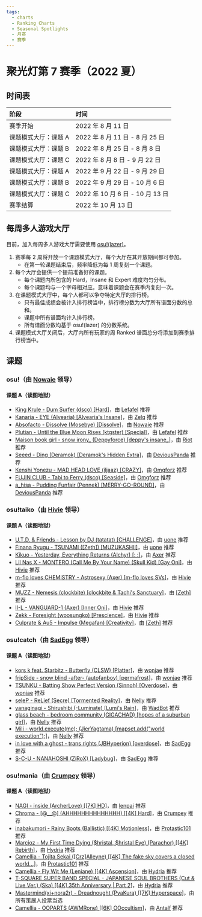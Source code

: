 ```yaml
---
tags:
  - charts
  - Ranking Charts
  - Seasonal Spotlights
  - 月赛
  - 赛季
---
```


# 聚光灯第 7 赛季（2022 夏）

## 时间表

| 阶段 | 时间 |
| :-- | :-- |
| 赛季开始 | 2022 年 8 月 11 日 |
| 课题模式大厅：课题 A | 2022 年 8 月 11 日 - 8 月 25 日 |
| 课题模式大厅：课题 B | 2022 年 8 月 25 日 - 8 月 8 日 |
| 课题模式大厅：课题 C | 2022 年 8 月 8 日 - 9 月 22 日 |
| 课题模式大厅：课题 A | 2022 年 9 月 22 日 - 9 月 29 日 |
| 课题模式大厅：课题 B | 2022 年 9 月 29 日 - 10 月 6 日 |
| 课题模式大厅：课题 C | 2022 年 10 月 6 日 - 10 月 13 日 |
| 赛季结算 | 2022 年 10 月 13 日 |

## 每周多人游戏大厅

目前，加入每周多人游戏大厅需要使用 [osu!(lazer)](https://github.com/ppy/osu/releases)。

1. 赛季每 2 周将开放一个课题模式大厅，每个大厅在其开放期间都可参加。
   - 在第一轮课题结束后，频率降低为每 1 周复刻一个课题。
2. 每个大厅会提供一个提前准备好的课题。
   - 每个课题内所包含的 Hard，Insane 和 Expert 难度均匀分布。
   - 每个课题均与一个字母相对应。意味着课题会在赛季内复刻一次。
3. 在课题模式大厅中，每个人都可以争夺特定大厅的排行榜。
   - 只有最佳成绩会被计入排行榜当中，排行榜分数为大厅所有谱面分数的总和。
   - 课题中所有谱面均计入排行榜。
   - 所有谱面分数均基于 osu!(lazer) 的分数系统。
4. 课题模式大厅关闭后，大厅内所有玩家的周 Ranked 谱面总分将添加到赛季排行榜当中。

## 课题

### osu!（由 [Nowaie](https://osu.ppy.sh/users/5428909) 领导）

#### 课题 A（读图地狱）

- [King Krule - Dum Surfer (dsco) \[Hard\]](https://osu.ppy.sh/beatmapsets/716193#osu/1566511)，由 [Lefafel](https://osu.ppy.sh/users/2295850) 推荐
- [Kanaria - EYE (Alvearia) \[Alvearia's Insane\]](https://osu.ppy.sh/beatmapsets/1665328#osu/3408291)，由 [Zelq](https://osu.ppy.sh/users/8953955) 推荐
- [Absofacto - Dissolve (Mosebye) \[Dissolve\]](https://osu.ppy.sh/beatmapsets/1629444#osu/3326410)，由 [Nowaie](https://osu.ppy.sh/users/5428909) 推荐
- [Plutian - Until the Blue Moon Rises (ktgster) \[Special\]](https://osu.ppy.sh/beatmapsets/995205#osu/2081848)，由 [Lefafel](https://osu.ppy.sh/users/2295850) 推荐
- [Maison book girl - snow irony\_ (Deppyforce) \[deppy's insane\_\]](https://osu.ppy.sh/beatmapsets/1351876#osu/2800663)，由 [Riot](https://osu.ppy.sh/users/4256461) 推荐
- [Seeed - Ding (Deramok) \[Deramok's Hidden Extra\]](https://osu.ppy.sh/beatmapsets/727333#osu/1570419)，由 [DeviousPanda](https://osu.ppy.sh/users/4966334) 推荐
- [Kenshi Yonezu - MAD HEAD LOVE (iljaaz) \[CRAZY\]](https://osu.ppy.sh/beatmapsets/1429536#osu/2942890)，由 [Omgforz](https://osu.ppy.sh/users/578943) 推荐
- [FUJIN CLUB - Tabi to Ferry (dsco) \[Seaside\]](https://osu.ppy.sh/beatmapsets/704541#osu/1490377)，由 [Omgforz](https://osu.ppy.sh/users/578943) 推荐
- [a\_hisa - Pudding Funfair (Pennek) \[MERRY-GO-ROUND\]](https://osu.ppy.sh/beatmapsets/993369#osu/2077273)，由 [DeviousPanda](https://osu.ppy.sh/users/4966334) 推荐

### osu!taiko（由 [Hivie](https://osu.ppy.sh/users/14102976) 领导）

#### 课题 A（读图地狱）

- [U.T.D. & Friends - Lesson by DJ (tatatat) \[CHALLENGE\]](https://osu.ppy.sh/beatmapsets/960656#taiko/2011221)，由 [uone](https://osu.ppy.sh/users/5321719) 推荐
- [Finana Ryugu - TSUNAMI (\[Zeth\]) \[MUZUKASHII\]](https://osu.ppy.sh/beatmapsets/1686741#taiko/3449286)，由 [uone](https://osu.ppy.sh/users/5321719) 推荐
- [Kikuo - Yesterday, Everything Returns (Alchyr) \[:            :\]](https://osu.ppy.sh/beatmapsets/1198383#taiko/2495863)，由 [Axer](https://osu.ppy.sh/users/7299864) 推荐
- [Lil Nas X - MONTERO (Call Me By Your Name) (Skull Kid) \[Gay Oni\]](https://osu.ppy.sh/beatmapsets/1762601#taiko/3607658)，由 [Hivie](https://osu.ppy.sh/users/14102976) 推荐
- [m-flo loves CHEMISTRY - Astrosexy (Axer) \[m-flo loves SVs\]](https://osu.ppy.sh/beatmapsets/1596364#taiko/3260466)，由 [Hivie](https://osu.ppy.sh/users/14102976) 推荐
- [MUZZ - Nemesis (clockbite) \[clockbite & Tachi's Sanctuary\]](https://osu.ppy.sh/beatmapsets/1751193#taiko/3621429)，由 [\[Zeth\]](https://osu.ppy.sh/users/9912966) 推荐
- [II-L - VANGUARD-1 (Axer) \[Inner Oni\]](https://osu.ppy.sh/beatmapsets/1407228#taiko/3155563)，由 [Hivie](https://osu.ppy.sh/users/14102976) 推荐
- [Zekk - Foresight (woosungko) \[Prescience\]](https://osu.ppy.sh/beatmapsets/1726306#taiko/3527937)，由 [Hivie](https://osu.ppy.sh/users/14102976) 推荐
- [Culprate & Au5 - Impulse (Megafan) \[Creativity\]](https://osu.ppy.sh/beatmapsets/1726063#taiko/3527450)，由 [\[Zeth\]](https://osu.ppy.sh/users/9912966) 推荐

### osu!catch（由 [SadEgg](https://osu.ppy.sh/users/10278243) 领导）

#### 课题 A（读图地狱）

- [kors k feat. Starbitz - Butterfly (CLSW) \[Platter\]](https://osu.ppy.sh/beatmapsets/887380#fruits/1855249)，由 [wonjae](https://osu.ppy.sh/users/5032045) 推荐
- [fripSide - snow blind -after- (autofanboy) \[permafrost\]](https://osu.ppy.sh/beatmapsets/922835#fruits/1927148)，由 [wonjae](https://osu.ppy.sh/users/5032045) 推荐
- [TSUNKU - Batting Show Perfect Version (Sinnoh) \[Overdose\]](https://osu.ppy.sh/beatmapsets/838989#fruits/1756427)，由 [wonjae](https://osu.ppy.sh/users/5032045) 推荐
- [seleP - ReLief (Secre) \[Tormented Reality\]](https://osu.ppy.sh/beatmapsets/1460069#fruits/3000147)，由 [Nelly](https://osu.ppy.sh/users/4741164) 推荐
- [yanaginagi - Shirushibi (-Luminate) \[Lumi's Rain\]](https://osu.ppy.sh/beatmapsets/1621606#fruits/3352431)，由 [WadBot](https://osu.ppy.sh/users/14571181) 推荐
- [glass beach - bedroom community (GIGACHAD) \[hopes of a suburban girl\]](https://osu.ppy.sh/beatmapsets/1391197#fruits/2872876)，由 [Nelly](https://osu.ppy.sh/users/4741164) 推荐
- [Mili - world.execute(me); (JierYagtama) \[mapset.add("world execution");\]](https://osu.ppy.sh/beatmapsets/1090079#fruits/2278862)，由 [Nelly](https://osu.ppy.sh/users/4741164) 推荐
- [in love with a ghost - trans rights (JBHyperion) \[overdose\]](https://osu.ppy.sh/beatmapsets/1744475#fruits/3567709)，由 [SadEgg](https://osu.ppy.sh/users/10278243) 推荐
- [S-C-U - NANAHOSHI (ZiRoX) \[Ladybug\]](https://osu.ppy.sh/beatmapsets/1557240#fruits/3181226)，由 [SadEgg](https://osu.ppy.sh/users/10278243) 推荐

### osu!mania（由 [Crumpey](https://osu.ppy.sh/users/3518705) 领导）

#### 课题 A（读图地狱）

- [NAGI - inside (ArcherLove) \[\[7K\] HD\]](https://osu.ppy.sh/beatmapsets/166146#mania/403931)，由 [lenpai](https://osu.ppy.sh/users/5314573) 推荐
- [Chroma - \[@\_\_@\] (AHHHHHHHHHHHHHH) \[\[4K\] Hard\]](https://osu.ppy.sh/beatmapsets/1726083#mania/3527481)，由 [Crumpey](https://osu.ppy.sh/users/3518705) 推荐
- [inabakumori - Rainy Boots (Ballistic) \[\[4K\] Motionless\]](https://osu.ppy.sh/beatmapsets/1566347#mania/3198320)，由 [Protastic101](https://osu.ppy.sh/users/6712747) 推荐
- [Marcioz - My First Time Dying ($hristal, $hristal Eye) (Parachor) \[\[4K\] Rebirth\]](https://osu.ppy.sh/beatmapsets/1061174#mania/3270683)，由 [Hydria](https://osu.ppy.sh/users/808176) 推荐
- [Camellia - Tojita Sekai (\[Crz\]Alleyne) \[\[4K\] The fake sky covers a closed world...\]](https://osu.ppy.sh/beatmapsets/1150451#mania/2401514)，由 [Protastic101](https://osu.ppy.sh/users/6712747) 推荐
- [Camellia - Fly Wit Me (Leniane) \[\[4K\] Ascension\]](https://osu.ppy.sh/beatmapsets/1267752#mania/2634707)，由 [Hydria](https://osu.ppy.sh/users/808176) 推荐
- [T-SQUARE SUPER BAND SPECIAL - JAPANESE SOUL BROTHERS (Cut & Live Ver.) (Ska) \[\[4K\] 35th Anniversary | Part 2\]](https://osu.ppy.sh/beatmapsets/1683567#mania/3466516)，由 [Hydria](https://osu.ppy.sh/users/808176) 推荐
- [Mastermind(xi+nora2r) - Dreadnought (PyaKura) \[\[7K\] Hyperspace\]](https://osu.ppy.sh/beatmapsets/361643#mania/794499)，由所有策展人投票当选
- [Camellia - OOPARTS (AWMRone) \[\[6K\] OOccultism\]](https://osu.ppy.sh/beatmapsets/1608837#mania/3285125)，由 [Antalf](https://osu.ppy.sh/users/8793773) 推荐
